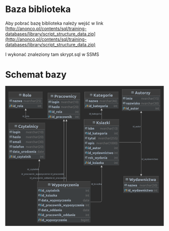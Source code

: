 # Baza biblioteka 

Aby pobrać bazę biblioteka należy wejść w link [http://anonco.pl/contents/sql/training-databases/library/script_structure_data.zip](http://anonco.pl/contents/sql/training-databases/library/script_structure_data.zip)

I wykonać znaleziony tam skrypt.sql w SSMS

# Schemat bazy

![schemat](../images/BIBLIOTEKA.png)
